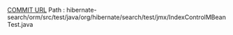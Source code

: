 [COMMIT URL](https://github.com/hibernate/hibernate-search/commit/258aea14af580bdd057ae5812ca6a8d1548d8529)
Path : hibernate-search/orm/src/test/java/org/hibernate/search/test/jmx/IndexControlMBeanTest.java